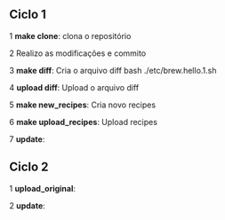 
## Ciclo 1

1 **make clone**:
	clona o repositório

2 Realizo as modificações e commito

3 **make diff**:
	Cria o arquivo diff
	bash ./etc/brew.hello.1.sh

4 **upload diff**:
	Upload o arquivo diff

5 **make new_recipes**:
    Cria novo recipes

6 **make upload_recipes**:
	Upload recipes

7  **update**:

## Ciclo 2
1  **upload_original**:

2  **update**:
